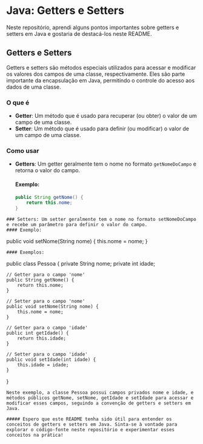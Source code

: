 # Java: Getters e Setters

Neste repositório, aprendi alguns pontos importantes sobre getters e setters em Java e gostaria de destacá-los neste README.

## Getters e Setters

Getters e setters são métodos especiais utilizados para acessar e modificar os valores dos campos de uma classe, respectivamente. Eles são parte importante da encapsulação em Java, permitindo o controle do acesso aos dados de uma classe.

### O que é

- **Getter**: Um método que é usado para recuperar (ou obter) o valor de um campo de uma classe.
- **Setter**: Um método que é usado para definir (ou modificar) o valor de um campo de uma classe.

### Como usar

- **Getters**: Um getter geralmente tem o nome no formato `getNomeDoCampo` e retorna o valor do campo.
  #### Exemplo:
  ```java
  public String getNome() {
      return this.nome;
  }
```
### Setters: Um setter geralmente tem o nome no formato setNomeDoCampo e recebe um parâmetro para definir o valor do campo.
#### Exemplo:

```
public void setNome(String nome) {
    this.nome = nome;
}
```
#### Exemplos:
```
public class Pessoa {
    private String nome;
    private int idade;

    // Getter para o campo 'nome'
    public String getNome() {
        return this.nome;
    }

    // Setter para o campo 'nome'
    public void setNome(String nome) {
        this.nome = nome;
    }

    // Getter para o campo 'idade'
    public int getIdade() {
        return this.idade;
    }

    // Setter para o campo 'idade'
    public void setIdade(int idade) {
        this.idade = idade;
    }
}
```
Neste exemplo, a classe Pessoa possui campos privados nome e idade, e métodos públicos getNome, setNome, getIdade e setIdade para acessar e modificar esses campos, seguindo a convenção de getters e setters em Java.

##### Espero que este README tenha sido útil para entender os conceitos de getters e setters em Java. Sinta-se à vontade para explorar o código-fonte neste repositório e experimentar esses conceitos na prática!